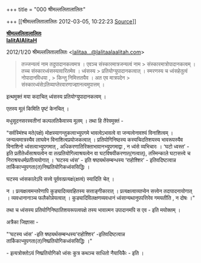 +++
title = "000 श्रीमल्ललितालालितः"

+++
[[श्रीमल्ललितालालितः	2012-03-05, 10:22:23 [Source](https://groups.google.com/g/bvparishat/c/WTQEeygl2F0)]]



  

**[श्रीमल्ललितालालितः](http://www.lalitaalaalitah.com/)  
[lalitAlAlitaH](http://about.me/lalitaalaalitah/bio)**

  
  
  

2012/1/20 श्रीमल्ललितालालितः \<[lalitaa...@lalitaalaalitah.com]()\>  

> तज्जन्यत्वं नाम तदुपादानकत्वमत्र । एवञ्च संस्कारमात्रजन्यत्वं नाम > संस्कारमात्रोपादानकत्वम् । तच्च संस्कारध्वंसस्यावारितमेव । ध्वंसस्य > प्रतियोग्युपादानकत्वात् । स्मरणस्य च ध्वंसहेतुत्वं नोपादानविधया , > किन्तु निमित्ततयैव । अत एव मात्रपदेन > संस्कारध्वंसेऽतिव्याप्तेरवारणाज्ज्ञानत्वमुपात्तम् ।  

  

इत्थमुक्तं मया कदाचित् ध्वंसस्य प्रतियोग्युपादानकत्वम् ।

एतस्य मूलं किमिति पृष्टं केनचित् ।

मधुसूदनसरस्वतीनां कल्पलतिकैवास्य मूलम् । तथा हि तैरेवमुक्तं -

  

"सर्वस्मिंश्च मते(पक्षे) मोक्षस्यागन्तुकत्वाभ्युपगमे भावत्वेऽभावत्वे वा जन्यत्वेनावश्यं विनाशित्वम् । जन्यत्वमात्रस्यैव लाघवेन विनाशित्वप्रयोजकत्वात् । प्रतियोगिनिष्ठस्य कस्यचिदतिशयस्य भावरूपस्यैव विनाशिनो ध्वंसत्वाभ्युपगमात् , अधिकरणातिरिक्ताभावानभ्युपगमाद्वा , न ध्वंसे व्यभिचारः । ‘घटो ध्वस्त’ - इति प्रतीतेर्ध्वंसाश्रयत्वेन वा तत्प्रतियोगित्वाश्रयत्वेन वा घटविषयीकरणात्(णत्वात्), तस्मिन्काले घटासत्त्वे च निराश्रयधर्मप्रतीत्ययोगात् । ‘घटस्य ध्वंस’ - इति षष्ठ्यर्थसम्बन्धस्य ‘राहोश्शिर’ - इतिवदिष्टत्वान्न तार्किकाभ्युपगता(त)निष्प्रतियोगिकध्वंससिद्धिः ।

घटस्य ध्वंसकालेऽपि सत्त्वे पूर्ववत्प्रत्यक्षं(क्षत्वं) स्यादिति चेत् ।

न । प्रत्यक्षत्वमन्तरेणापि कुड्यादिव्यवहितस्य सत्ताङ्गीकारात् । प्रत्यक्षत्वाव्याप्येन सत्त्वेन तदापादनायोगात् । व्यवधानानाञ्च फलैकोन्नेयत्वात् । कुड्यादिविलक्षणव्यवधानं ध्वंसान्यथानुपपत्तिरेव गमयतीति , न दोषः ।"

  

तथा च ध्वंसस्य प्रतियोगिनिष्ठातिशयरूपत्वपक्षे तस्य भावात्मन उपादानमपि स एव - इति मयोक्तम् ।

  

अत्रैका जिज्ञासा -

"‘घटस्य ध्वंस’ -इति षष्ठ्यर्थसम्बन्धस्य‘राहोश्शिर’ -इतिवदिष्टत्वान्न तार्किकाभ्युपगता(त)निष्प्रतियोगिकध्वंससिद्धिः ।"

\- इत्यत्रोक्तोऽयं निष्प्रतियोगिको ध्वंसः कुत्र कथञ्च साधितो नैयायिकैः - इति ।

  

